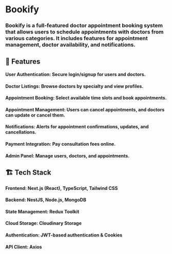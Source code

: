 # Bookify

### Bookify is a full-featured doctor appointment booking system that allows users to schedule appointments with doctors from various categories. It includes features for appointment management, doctor availability, and notifications.

## 🚀 Features
#### User Authentication: Secure login/signup for users and doctors.
#### Doctor Listings: Browse doctors by specialty and view profiles.
#### Appointment Booking: Select available time slots and book appointments.
#### Appointment Management: Users can cancel appointments, and doctors can update or cancel them.
#### Notifications: Alerts for appointment confirmations, updates, and cancellations.
#### Payment Integration: Pay consultation fees online.
#### Admin Panel: Manage users, doctors, and appointments.

## 🏗️ Tech Stack
#### Frontend: Next.js (React), TypeScript, Tailwind CSS
#### Backend: NestJS, Node.js, MongoDB
#### State Management: Redux Toolkit
#### Cloud Storage: Cloudinary Storage
#### Authentication: JWT-based authentication & Cookies
#### API Client: Axios